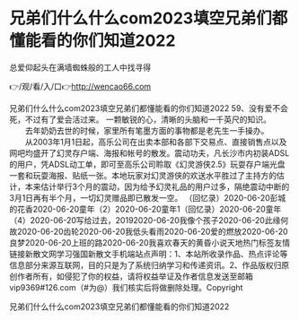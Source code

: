 # 兄弟们什么什么com2023填空兄弟们都懂能看的你们知道2022
总爱仰起头在满墙蜘蛛般的工人中找寻得

👉/观/看/入/口👉http://wencao66.com

兄弟们什么什么com2023填空兄弟们都懂能看的你们知道2022	59、没有爱不会死，不过有了爱会活过来。
一颗敏锐的心，清晰的头脑和一千英尺的知识。
　　去年奶奶去世的时候，家里所有笔墨方面的事物都是老先生一手操办。
　　从2003年1月1日起，高乐公司在出卖本部和各部下交易点、直接销售点以及网吧均盛开了幻灵存户端、海报和帐号的散发。震动功夫，凡长沙市内初装ADSL的用户，凭ADSL动工单，即可至高乐公司聆取《幻灵游侠2.5》玩耍存户端光盘一套和玩耍海报、贴纸一张。本地玩家对幻灵游侠的欢送水平胜过了主持方的估计，本来估计举行3个月的震动，因为给予幻灵礼品的用户过多，隔绝震动中断的3月1日再有半个月，一切幻灵赠品即已散发一空。
（回忆录）2020-06-20彭城的花香2020-06-20童年（2）2020-06-20童年1（回忆录）2020-06-20童年（4）2020-06-20写给过去，20192020-06-20我像个孩子2020-06-20此缘何故2020-06-20齿轮2020-06-20我低头看雨2020-06-20爱的燃放2020-06-20良梦2020-06-20上班的路2020-06-20我喜欢春天的黄昏小说天地热门标签友情链接新散文网学习强国新散文手机端站点声明：1、本站所收录作品、热点评论等信息部分来源互联网，目的只是为了系统归纳学习和传递资讯。2、作品版权归原创作者所有，如侵犯了你的权益，请将权益举证及作者信息发送至邮箱vip9369#126.com（#为@）我们核实后将做删除处理。Copyright

兄弟们什么什么com2023填空兄弟们都懂能看的你们知道2022
